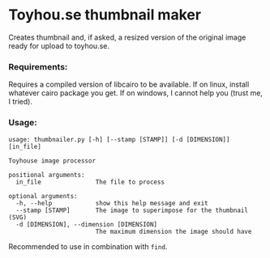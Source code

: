 # Toyhou.se thumbnail maker

Creates thumbnail and, if asked, a resized version of the original image ready for upload to toyhou.se.

### Requirements:
Requires a compiled version of libcairo to be available.
If on linux, install whatever cairo package you get.
If on windows, I cannot help you (trust me, I tried).

### Usage:
```
usage: thumbnailer.py [-h] [--stamp [STAMP]] [-d [DIMENSION]] [in_file]

Toyhouse image processor

positional arguments:
  in_file               The file to process

optional arguments:
  -h, --help            show this help message and exit
  --stamp [STAMP]       The image to superimpose for the thumbnail (SVG)
  -d [DIMENSION], --dimension [DIMENSION]
                        The maximum dimension the image should have
```

Recommended to use in combination with `find`.

